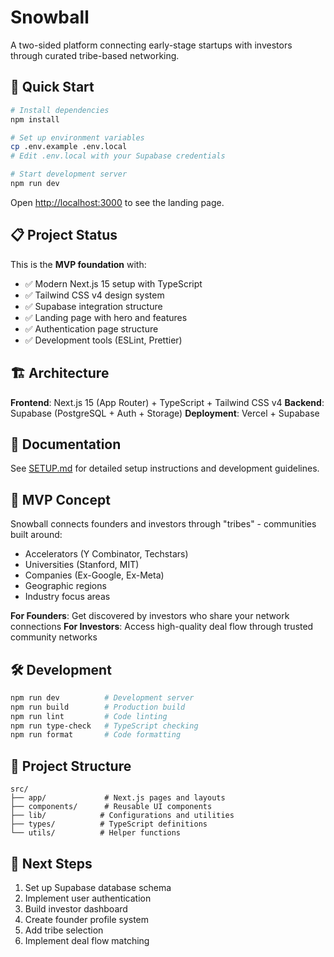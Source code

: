 # Snowball

A two-sided platform connecting early-stage startups with investors through curated tribe-based networking.

## 🚀 Quick Start

```bash
# Install dependencies
npm install

# Set up environment variables
cp .env.example .env.local
# Edit .env.local with your Supabase credentials

# Start development server
npm run dev
```

Open [http://localhost:3000](http://localhost:3000) to see the landing page.

## 📋 Project Status

This is the **MVP foundation** with:
- ✅ Modern Next.js 15 setup with TypeScript
- ✅ Tailwind CSS v4 design system
- ✅ Supabase integration structure
- ✅ Landing page with hero and features
- ✅ Authentication page structure
- ✅ Development tools (ESLint, Prettier)

## 🏗️ Architecture

**Frontend**: Next.js 15 (App Router) + TypeScript + Tailwind CSS v4
**Backend**: Supabase (PostgreSQL + Auth + Storage)
**Deployment**: Vercel + Supabase

## 📖 Documentation

See [SETUP.md](./SETUP.md) for detailed setup instructions and development guidelines.

## 🎯 MVP Concept

Snowball connects founders and investors through "tribes" - communities built around:
- Accelerators (Y Combinator, Techstars)
- Universities (Stanford, MIT)
- Companies (Ex-Google, Ex-Meta)
- Geographic regions
- Industry focus areas

**For Founders**: Get discovered by investors who share your network connections
**For Investors**: Access high-quality deal flow through trusted community networks

## 🛠️ Development

```bash
npm run dev          # Development server
npm run build        # Production build
npm run lint         # Code linting
npm run type-check   # TypeScript checking
npm run format       # Code formatting
```

## 📁 Project Structure

```
src/
├── app/             # Next.js pages and layouts
├── components/      # Reusable UI components
├── lib/            # Configurations and utilities
├── types/          # TypeScript definitions
└── utils/          # Helper functions
```

## 🚀 Next Steps

1. Set up Supabase database schema
2. Implement user authentication
3. Build investor dashboard
4. Create founder profile system
5. Add tribe selection
6. Implement deal flow matching
